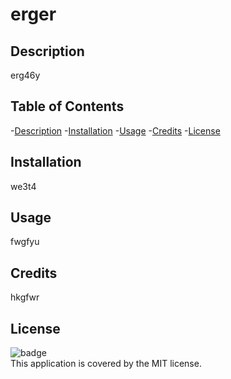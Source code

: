  
  <h1>erger</h1>

  ## Description
  erg46y

  ## Table of Contents
  -[Description](#description)
  -[Installation](#installation)
  -[Usage](#usage)
  -[Credits](#credit)
  -[License](#license)

  ## Installation
  we3t4

  ## Usage
  fwgfyu

  ## Credits
  hkgfwr

  ## License
  ![badge](https://img.shields.io/badge/license-MIT-blue) <br />
  This application is covered by the MIT license.


